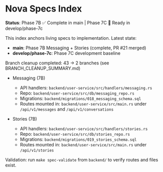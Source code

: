 # Nova Specs Index

**Status**: Phase 7B ✅ Complete in main | Phase 7C 🚀 Ready in develop/phase-7c

This index anchors living specs to implementation. Latest state:
- **main**: Phase 7B Messaging + Stories (complete, PR #21 merged)
- **develop/phase-7c**: Phase 7C development baseline

Branch cleanup completed: 43 → 2 branches (see BRANCH_CLEANUP_SUMMARY.md)

- Messaging (7B)
  - API handlers: `backend/user-service/src/handlers/messaging.rs`
  - Repo: `backend/user-service/src/db/messaging_repo.rs`
  - Migrations: `backend/migrations/018_messaging_schema.sql`
  - Routes mounted in: `backend/user-service/src/main.rs` under `/api/v1/messages` and `/api/v1/conversations`

- Stories (7B)
  - API handlers: `backend/user-service/src/handlers/stories.rs`
  - Repo: `backend/user-service/src/db/stories_repo.rs`
  - Migrations: `backend/migrations/019_stories_schema.sql`
  - Routes mounted in: `backend/user-service/src/main.rs` under `/api/v1/stories`

Validation: run `make spec-validate` from `backend/` to verify routes and files exist.

